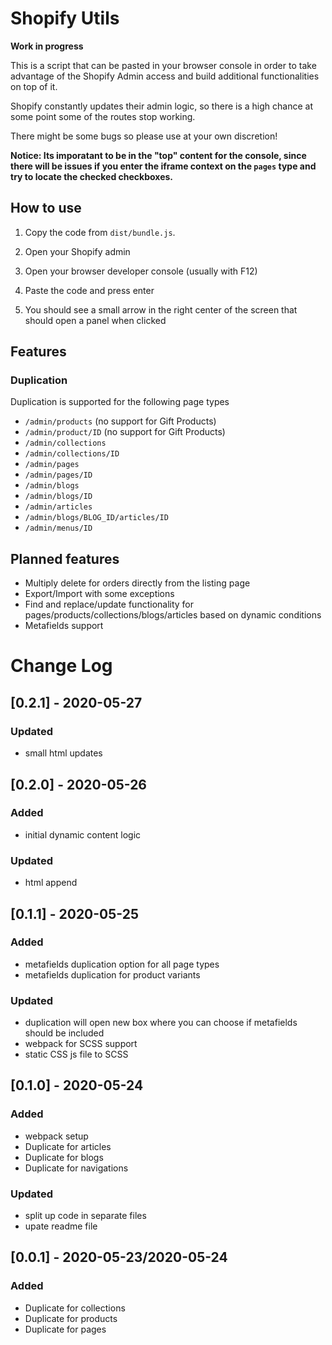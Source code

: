 # Shopify Utils

**Work in progress**

This is a script that can be pasted in your browser console in order to take advantage of the Shopify Admin access and build additional functionalities on top of it.

Shopify constantly updates their admin logic, so there is a high chance at some point some of the routes stop working.

There might be some bugs so please use at your own discretion!

**Notice: Its imporatant to be in the "top" content for the console, since there will be issues if you enter the iframe context on the `pages` type and try to locate the checked checkboxes.**

## How to use

1) Copy the code from `dist/bundle.js`.

2) Open your Shopify admin

3) Open your browser developer console (usually with F12)

4) Paste the code and press enter

5) You should see a small arrow in the right center of the screen that should open a panel when clicked

## Features

### Duplication

Duplication is supported for the following page types

- `/admin/products` (no support for Gift Products)
- `/admin/product/ID` (no support for Gift Products)
- `/admin/collections`
- `/admin/collections/ID`
- `/admin/pages`
- `/admin/pages/ID`
- `/admin/blogs`
- `/admin/blogs/ID`
- `/admin/articles`
- `/admin/blogs/BLOG_ID/articles/ID`
- `/admin/menus/ID`

## Planned features

- Multiply delete for orders directly from the listing page
- Export/Import with some exceptions
- Find and replace/update functionality for pages/products/collections/blogs/articles based on dynamic conditions
- Metafields support

# Change Log

## [0.2.1] - 2020-05-27

### Updated

- small html updates

## [0.2.0] - 2020-05-26

### Added

- initial dynamic content logic

### Updated

- html append

## [0.1.1] - 2020-05-25

### Added

- metafields duplication option for all page types
- metafields duplication for product variants

### Updated

- duplication will open new box where you can choose if metafields should be included
- webpack for SCSS support
- static CSS js file to SCSS

## [0.1.0] - 2020-05-24

### Added
 
- webpack setup
- Duplicate for articles
- Duplicate for blogs
- Duplicate for navigations

### Updated

- split up code in separate files
- upate readme file

## [0.0.1] - 2020-05-23/2020-05-24
 
### Added
 
- Duplicate for collections
- Duplicate for products
- Duplicate for pages